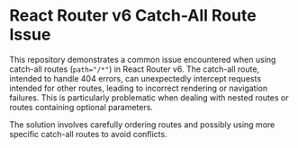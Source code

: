 # React Router v6 Catch-All Route Issue

This repository demonstrates a common issue encountered when using catch-all routes (`path="/*"`) in React Router v6.  The catch-all route, intended to handle 404 errors, can unexpectedly intercept requests intended for other routes, leading to incorrect rendering or navigation failures.  This is particularly problematic when dealing with nested routes or routes containing optional parameters.

The solution involves carefully ordering routes and possibly using more specific catch-all routes to avoid conflicts.